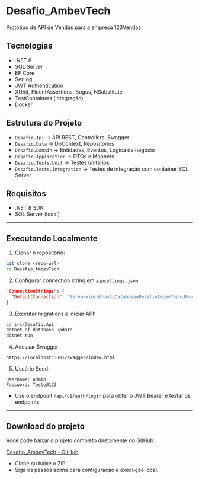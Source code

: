 
# Desafio_AmbevTech

Protótipo de API de Vendas para a empresa 123Vendas.

## Tecnologias

- .NET 8
- SQL Server
- EF Core
- Serilog
- JWT Authentication
- XUnit, FluentAssertions, Bogus, NSubstitute
- TestContainers (integração)
- Docker

## Estrutura do Projeto

- `Desafio.Api` → API REST, Controllers, Swagger
- `Desafio.Data` → DbContext, Repositórios
- `Desafio.Domain` → Entidades, Eventos, Lógica de negócio
- `Desafio.Application` → DTOs e Mappers
- `Desafio.Tests.Unit` → Testes unitários
- `Desafio.Tests.Integration` → Testes de integração com container SQL Server

## Requisitos

- .NET 8 SDK
- SQL Server (local)

---

## Executando Localmente

1. Clonar o repositório:

```bash
git clone <repo-url>
cd Desafio_AmbevTech
```

2. Configurar connection string em `appsettings.json`:

```json
"ConnectionStrings": {
  "DefaultConnection": "Server=localhost;Database=DesafioAmbevTech;User Id=sa;Password=SuaSenha123;"
}
```

3. Executar migrations e iniciar API:

```bash
cd src/Desafio.Api
dotnet ef database update
dotnet run
```

4. Acessar Swagger:

```text
https://localhost:5001/swagger/index.html
```

5. Usuário Seed:

```
Username: admin
Password: Teste@123
```

- Use o endpoint `/api/v1/auth/login` para obter o JWT Bearer e testar os endpoints.

---

## Download do projeto

Você pode baixar o projeto completo diretamente do GitHub:

[Desafio_AmbevTech - GitHub](https://github.com/seu-usuario/Desafio_AmbevTech)

- Clone ou baixe o ZIP.
- Siga os passos acima para configuração e execução local.
